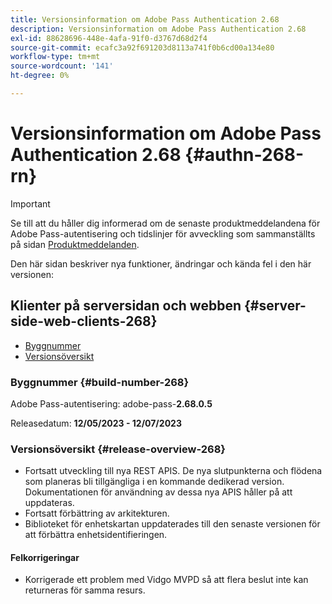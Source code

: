 ```yaml
---
title: Versionsinformation om Adobe Pass Authentication 2.68
description: Versionsinformation om Adobe Pass Authentication 2.68
exl-id: 88628696-448e-4afa-91f0-d3767d68d2f4
source-git-commit: ecafc3a92f691203d8113a741f0b6cd00a134e80
workflow-type: tm+mt
source-wordcount: '141'
ht-degree: 0%

---
```


# Versionsinformation om Adobe Pass Authentication 2.68 {#authn-268-rn}

>[!IMPORTANT]
>
> Se till att du håller dig informerad om de senaste produktmeddelandena för Adobe Pass-autentisering och tidslinjer för avveckling som sammanställts på sidan [Produktmeddelanden](/help/authentication/product-announcements.md).

Den här sidan beskriver nya funktioner, ändringar och kända fel i den här versionen:

## Klienter på serversidan och webben {#server-side-web-clients-268}

* [Byggnummer](#build-number-268)
* [Versionsöversikt](#release-overview-268)

### Byggnummer {#build-number-268}

Adobe Pass-autentisering: adobe-pass-**2.68.0.5**

Releasedatum: **12/05/2023 - 12/07/2023**

### Versionsöversikt {#release-overview-268}

* Fortsatt utveckling till nya REST APIS. De nya slutpunkterna och flödena som planeras bli tillgängliga i en kommande dedikerad version. Dokumentationen för användning av dessa nya APIS håller på att uppdateras.
* Fortsatt förbättring av arkitekturen.
* Biblioteket för enhetskartan uppdaterades till den senaste versionen för att förbättra enhetsidentifieringen.

#### Felkorrigeringar

* Korrigerade ett problem med Vidgo MVPD så att flera beslut inte kan returneras för samma resurs.
